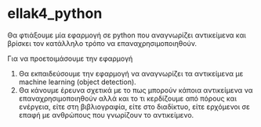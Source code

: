 # ellak4_python

Θα φτιάξουμε μία εφαρμογή σε python που αναγνωρίζει αντικείμενα και βρίσκει τον κατάλληλο τρόπο να επαναχρησιμοποιηθούν.

Για να προετοιμάσουμε την εφαρμογή
1. Θα εκπαιδεύσουμε την εφαρμογή να αναγνωρίζει τα αντικείμενα με machine learning (object detection).
2. Θα κάνουμε έρευνα σχετικά με το πως μπορούν κάποια αντικείμενα να επαναχρησιμοποιηθούν αλλά και το τι κερδίζουμε από πόρους και ενέργεια, είτε στη βιβλιογραφία, είτε στο διαδίκτυο, είτε ερχόμενοι σε επαφή με ανθρώπους που γνωρίζουν το αντικείμενο.


